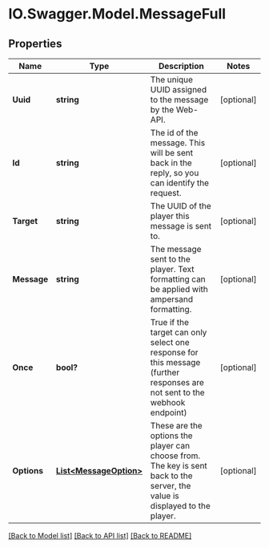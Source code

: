 # IO.Swagger.Model.MessageFull
## Properties

Name | Type | Description | Notes
------------ | ------------- | ------------- | -------------
**Uuid** | **string** | The unique UUID assigned to the message by the Web-API. | [optional] 
**Id** | **string** | The id of the message. This will be sent back in the reply, so you can identify the request. | [optional] 
**Target** | **string** | The UUID of the player this message is sent to. | [optional] 
**Message** | **string** | The message sent to the player. Text formatting can be applied with ampersand formatting. | [optional] 
**Once** | **bool?** | True if the target can only select one response for this message (further responses are not sent to the webhook endpoint)  | [optional] 
**Options** | [**List&lt;MessageOption&gt;**](MessageOption.md) | These are the options the player can choose from. The key is sent back to the server, the value is displayed to the player.  | [optional] 

[[Back to Model list]](../README.md#documentation-for-models) [[Back to API list]](../README.md#documentation-for-api-endpoints) [[Back to README]](../README.md)

